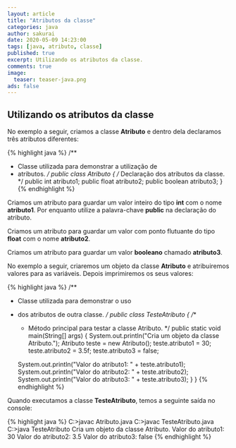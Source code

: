 ```yaml
---
layout: article
title: "Atributos da classe"
categories: java
author: sakurai
date: 2020-05-09 14:23:00
tags: [java, atributo, classe]
published: true
excerpt: Utilizando os atributos da classe.
comments: true
image:
  teaser: teaser-java.png
ads: false
---
```


## Utilizando os atributos da classe

No exemplo a seguir, criamos a classe **Atributo** e dentro dela declaramos três atributos diferentes:

{% highlight java %}
/**
 * Classe utilizada para demonstrar a utilização de
 * atributos.
 */
public class Atributo {
  /* Declaração dos atributos da classe. */
  public int atributo1;
  public float atributo2;
  public boolean atributo3;
}
{% endhighlight %}

Criamos um atributo para guardar um valor inteiro do tipo **int** com o nome **atributo1**. Por enquanto utilize a palavra-chave **public** na declaração do atributo.

Criamos um atributo para guardar um valor com ponto flutuante do tipo **float** com o nome **atributo2**.

Criamos um atributo para guardar um valor **booleano** chamado **atributo3**.

No exemplo a seguir, criaremos um objeto da classe **Atributo** e atribuiremos valores para as variáveis. Depois imprimiremos os seus valores:

{% highlight java %}
/**
 * Classe utilizada para demonstrar o uso
 * dos atributos de outra classe.
 */
public class TesteAtributo {
  /**
   * Método principal para testar a classe Atributo.
   */
  public static void main(String[] args) {
    System.out.println("Cria um objeto da classe Atributo.");
    Atributo teste = new Atributo();
    teste.atributo1 = 30;
    teste.atributo2 = 3.5f;
    teste.atributo3 = false;

    System.out.println("Valor do atributo1: " + teste.atributo1);
    System.out.println("Valor do atributo2: " + teste.atributo2);
    System.out.println("Valor do atributo3: " + teste.atributo3);
  }
}
{% endhighlight %}

Quando executamos a classe **TesteAtributo**, temos a seguinte saída no console:

{% highlight java %}
C:\>javac Atributo.java
C:\>javac TesteAtributo.java
C:\>java TesteAtributo
Cria um objeto da classe Atributo.
Valor do atributo1: 30
Valor do atributo2: 3.5
Valor do atributo3: false
{% endhighlight %}